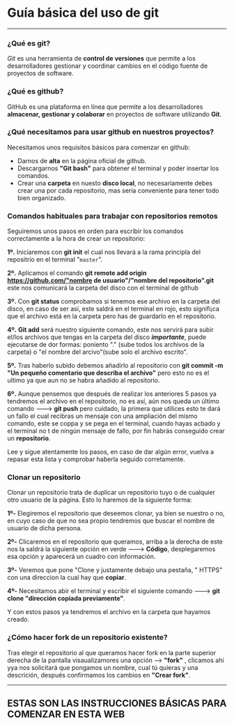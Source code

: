 # Guía básica del uso de git 
---
### ¿Qué es git?
 *Git* es una herramienta de **control de versiones** que permite a los desarrolladores gestionar y coordinar cambios en el código fuente de proyectos de software.
### ¿Qué es github?
GitHub es una plataforma en línea que permite a los desarrolladores **almacenar, gestionar y colaborar** en proyectos de software utilizando **Git**.
### ¿Qué necesitamos para usar github en nuestros proyectos?
Necesitamos unos requisitos básicos para comenzar en github:
- Darnos de **alta** en la página oficial de github.
- Descargarnos **"Git bash"** para obtener el terminal y poder insertar los comandos.
- Crear una **carpeta** en nuesto **disco local**, no necesariamente debes crear una por cada repositorio, mas sería conveniente para tener todo bien organizado.

### Comandos habituales para trabajar con repositorios remotos 
Seguiremos unos pasos en orden para escribir los comandos correctamente a la hora de crear un repositorio:

**1º.** Iniciaremos con **git init** el cual nos llevará a la rama principla del repositrio en el terminal "`master`".

**2º.** Aplicamos el comando **git remote add origin https://github.com/"nombre de usuario"/"nombre del repositorio".git** este nos comunicará la carpeta del disco con el terminal de github 

**3º.** Con **git status** comprobamos si tenemos ese archivo en la carpeta del disco, en caso de ser así, este saldrá en el terminal en rojo, 
    esto signifi¡ca que el archivo está en la carpeta pero has de guardarlo en el repositorio.

**4º.** **Git add** será nuestro siguiente comando, este nos servirá para subir el/los archivos que tengas en la carpeta del disco ***importante***, 
    puede ejecutarse de dor formas: poniento "." (sube todos los archivos de la carpeta) o "el nombre del arcivo"(sube solo el archivo escrito".

**5º.** Tras haberlo subido debemos añadirlo al repositorio con **git commit -m "Un pequeño comentario que describa el archivo"** pero esto no es el ultimo ya que aun no se habra añadido al repositorio.

**6º.** Aunque pensemos que después de realizar los anteriores 5 pasos ya tendremos el archivo en el repositorio, no es así, aún nos queda un último comando ---> **git push** pero cuidado, la primera que utilices esto te dará un fallo el cual recibras un mensaje con una ampliación del mismo comando, este se coppa y se pega en el terminal, cuando hayas acbado y el terminal no t de ningún mensaje de fallo, por fin habrás conseguido crear un **repositorio**.

 Lee y sigue atentamente los pasos, en caso de dar algún error, vuelva a repasar esta lista y comprobar haberla seguido corretamente.

### Clonar un repositorio

Clonar un repositorio trata de duplicar un repositorio tuyo o de cualquier otro usuario de la página.
Esto lo haremos de la siguiente forma:

**1º-** Elegiremos el repositorio que deseemos clonar, ya bien se nuestro o no, en cuyo caso de que no sea propio tendremos que buscar el nombre de usuario de dicha persona.

**2º-** Clicaremos en el repositorio que queramos, arriba a la derecha de este nos la saldrá la siguiente opción en verde ---> **Código**, desplegaremos esa opción y aparecerá un cuadro 
     con información.

**3º-** Veremos que pone "Clone y justamente debajo una pestaña, " HTTPS" con una direccion la cual hay que **copiar**.

**4º-** Necesitamos abir el terminal y escribir el siguiente comando ---> **git clone "dirección copiada previamente"**.

Y con estos pasos ya tendremos el archivo en la carpeta que hayamos creado.

### ¿Cómo hacer fork de un repositorio existente?
Tras elegir el repositorio al que queramos hacer fork en la parte superior derecha de la pantalla visaualizamores una opción --> **"fork"** , clicamos ahí yya nos solicitará que pongamos un nombre, cual tú quieras y una descrición, después confirmamos los cambios en **"Crear fork"**.

---

## ESTAS SON LAS INSTRUCCIONES BÁSICAS PARA COMENZAR EN ESTA WEB
